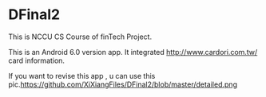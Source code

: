 # DFinal2
This is NCCU CS Course of finTech Project.

This is an Android 6.0 version app. It integrated http://www.cardori.com.tw/ card information.

If you want to revise this app , u can use this pic.https://github.com/XiXiangFiles/DFinal2/blob/master/detailed.png 
